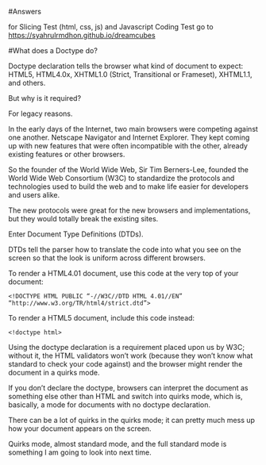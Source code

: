 #Answers

for Slicing Test (html, css, js) and Javascript Coding Test
go to https://syahrulrmdhon.github.io/dreamcubes

#What does a Doctype do?

Doctype declaration tells the browser what kind of document to expect: HTML5, HTML4.0x, XHTML1.0 (Strict, Transitional or Frameset), XHTML1.1, and others.

But why is it required?

For legacy reasons.

In the early days of the Internet, two main browsers were competing against one another. Netscape Navigator and Internet Explorer. They kept coming up with new features that were often incompatible with the other, already existing features or other browsers.

So the founder of the World Wide Web, Sir Tim Berners-Lee, founded the World Wide Web Consortium (W3C) to standardize the protocols and technologies used to build the web and to make life easier for developers and users alike.

The new protocols were great for the new browsers and implementations, but they would totally break the existing sites.

Enter Document Type Definitions (DTDs).

DTDs tell the parser how to translate the code into what you see on the screen so that the look is uniform across different browsers.

To render a HTML4.01 document, use this code at the very top of your document:

```
<!DOCTYPE HTML PUBLIC “-//W3C//DTD HTML 4.01//EN” “http://www.w3.org/TR/html4/strict.dtd”>
```

To render a HTML5 document, include this code instead:

```
<!doctype html>
```

Using the doctype declaration is a requirement placed upon us by W3C; without it, the HTML validators won’t work (because they won’t know what standard to check your code against) and the browser might render the document in a quirks mode.

If you don’t declare the doctype, browsers can interpret the document as something else other than HTML and switch into quirks mode, which is, basically, a mode for documents with no doctype declaration.

There can be a lot of quirks in the quirks mode; it can pretty much mess up how your document appears on the screen.

Quirks mode, almost standard mode, and the full standard mode is something I am going to look into next time.

